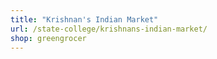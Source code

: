 ```yaml
---
title: "Krishnan's Indian Market"
url: /state-college/krishnans-indian-market/
shop: greengrocer
---
```


